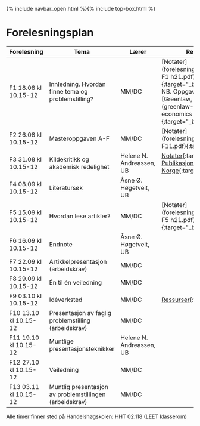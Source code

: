 {% include navbar_open.html %}{% include top-box.html %}
# Forelesningsplan  


| Forelesning <img width=220/>   | Tema <img width=300/>         | Lærer  | Ressurser <img width=200/>  |
|----------------|----------------------------------------------------------------------|-----------|--------------------------------------|
|F1 18.08 kl 10.15-12 | Innledning. Hvordan finne tema og problemstilling?                        | MM/DC       | [Notater](forelesninger/SOK-3073 F1 h21.pdf){:target="_blank"} <br /> NB. Oppgave på siste slide! <br /> [Greenlaw, 2006, kap 1, 2](greenlaw-2006-doing-economics ch 1 and 2.pdf){:target="_blank"}    |
|F2 26.08 kl 10.15-12   | Masteroppgaven A-F  | MM/DC | [Notater](forelesninger/SOK-3073 F11.pdf){:target="_blank"}   |
|F3  31.08 kl 10.15-12 | Kildekritikk og akademisk redelighet          | Helene N. Andreassen, UB        | [Notater](SOK-3073_2021_Kildekritikk-ak-dannelse.pdf){:target="_blank"} <br /> [Publikasjonsliste Norge](https://dbh.nsd.uib.no/publiseringskanaler/Forside){:target="_blank"}   |
|F4 08.09 kl 10.15-12   | Literatursøk | Åsne Ø. Høgetveit, UB |  |
|F5 15.09 kl 10.15-12   | Hvordan lese artikler?    | MM/DC       | [Notater](forelesninger/SOK-3073 F5 h21.pdf){:target="_blank"}  |
|F6 16.09 kl 10.15-12 | Endnote | Åsne Ø. Høgetveit, UB       |  |
|F7 22.09 kl 10.15-12      | Artikkelpresentasjon (arbeidskrav)  | MM/DC |   |
|F8 29.09 kl 10.15-12    | Én til én veiledning  | MM/DC  |   |
|F9 03.10 kl 10.15-12     | Idéverksted | MM/DC | [Ressurser](ideverksted.md){:target="_blank"}   |
|F10 13.10 kl 10.15-12  | Presentasjon av faglig problemstilling (arbeidskrav)        | MM/DC |  |
|F11 19.10 kl 10.15-12     | Muntlige presentasjonsteknikker            | Helene N. Andreassen, UB |   |
|F12 27.10 kl 10.15-12  | Veiledning | MM/DC |   |
|F13 03.11 kl 10.15-12 | Muntlig presentasjon av problemstillingen (arbeidskrav) | MM/DC |   |

Alle timer finner sted på Handelshøgskolen:  HHT 02.118 (LEET klasserom)
